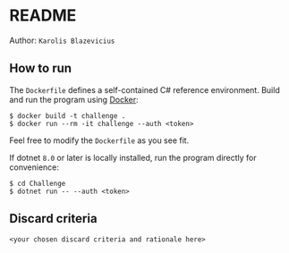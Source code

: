 # README

Author: `Karolis Blazevicius`

## How to run

The `Dockerfile` defines a self-contained C# reference environment.
Build and run the program using [Docker](https://docs.docker.com/get-started/get-docker/):
```
$ docker build -t challenge .
$ docker run --rm -it challenge --auth <token>
```
Feel free to modify the `Dockerfile` as you see fit.

If dotnet `8.0` or later is locally installed, run the program directly for convenience:
```
$ cd Challenge
$ dotnet run -- --auth <token>
```

## Discard criteria

`<your chosen discard criteria and rationale here>`
